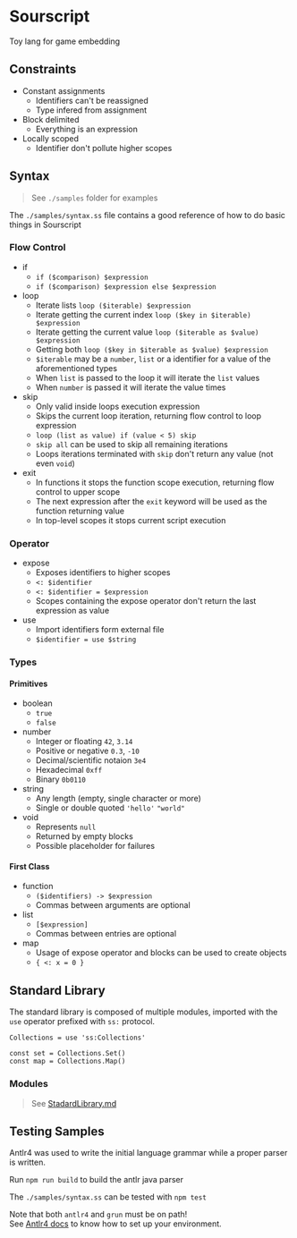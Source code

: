 # Sourscript
Toy lang for game embedding

## Constraints

- Constant assignments
  * Identifiers can't be reassigned
  * Type infered from assignment
- Block delimited
  * Everything is an expression
- Locally scoped
  * Identifier don't pollute higher scopes

## Syntax

> See `./samples` folder for examples

The `./samples/syntax.ss` file contains a good reference of how to do basic things in Sourscript

### Flow Control
  - if
    * `if ($comparison) $expression`
    * `if ($comparison) $expression else $expression`
  - loop
    * Iterate lists `loop ($iterable) $expression`
    * Iterate getting the current index `loop ($key in $iterable) $expression`
    * Iterate getting the current value `loop ($iterable as $value) $expression`
    * Getting both `loop ($key in $iterable as $value) $expression`
    * `$iterable` may be a `number`, `list` or a identifier for a value of the aforementioned types
    * When `list` is passed to the loop it will iterate the `list` values
    * When `number` is passed it will iterate the value times
  - skip
    * Only valid inside loops execution expression
    * Skips the current loop iteration, returning flow control to loop expression
    * `loop (list as value) if (value < 5) skip`
    * `skip all` can be used to skip all remaining iterations
    * Loops iterations terminated with `skip` don't return any value (not even `void`)
  - exit
    * In functions it stops the function scope execution, returning flow control to upper scope
    * The next expression after the `exit` keyword will be used as the function returning value
    * In top-level scopes it stops current script execution

### Operator
  - expose
    * Exposes identifiers to higher scopes
    * `<: $identifier`
    * `<: $identifier = $expression`
    * Scopes containing the expose operator don't return the last expression as value
  - use
    * Import identifiers form external file
    * `$identifier = use $string`

### Types

#### Primitives
  - boolean
    * `true`
    * `false`
  - number
    * Integer or floating `42`, `3.14`
    * Positive or negative `0.3`, `-10`
    * Decimal/scientific notaion `3e4`
    * Hexadecimal `0xff`
    * Binary `0b0110`
  - string
    * Any length (empty, single character or more)
    * Single or double quoted `'hello'` `"world"`
  - void
    * Represents `null`
    * Returned by empty blocks
    * Possible placeholder for failures

#### First Class
  - function
    * `($identifiers) -> $expression`
    * Commas between arguments are optional
  - list
    * `[$expression]`
    * Commas between entries are optional
  - map
    * Usage of expose operator and blocks can be used to create objects
    * `{ <: x = 0 }`

## Standard Library

The standard library is composed of multiple modules, imported with the `use` operator prefixed with `ss:` protocol.

```
Collections = use 'ss:Collections'

const set = Collections.Set()
const map = Collections.Map()
```

### Modules

> See [StadardLibrary.md](./StadardLibrary.md)

## Testing Samples

Antlr4 was used to write the initial language grammar while a proper parser is written.

Run `npm run build` to build the antlr java parser

The `./samples/syntax.ss` can be tested with `npm test`

Note that both `antlr4` and `grun` must be on path!  
See [Antlr4 docs](https://www.antlr.org/) to know how to set up your environment.
